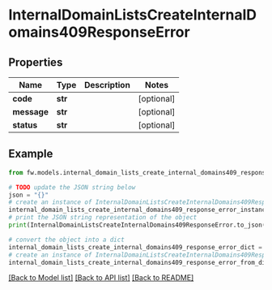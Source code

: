 # InternalDomainListsCreateInternalDomains409ResponseError


## Properties

Name | Type | Description | Notes
------------ | ------------- | ------------- | -------------
**code** | **str** |  | [optional] 
**message** | **str** |  | [optional] 
**status** | **str** |  | [optional] 

## Example

```python
from fw.models.internal_domain_lists_create_internal_domains409_response_error import InternalDomainListsCreateInternalDomains409ResponseError

# TODO update the JSON string below
json = "{}"
# create an instance of InternalDomainListsCreateInternalDomains409ResponseError from a JSON string
internal_domain_lists_create_internal_domains409_response_error_instance = InternalDomainListsCreateInternalDomains409ResponseError.from_json(json)
# print the JSON string representation of the object
print(InternalDomainListsCreateInternalDomains409ResponseError.to_json())

# convert the object into a dict
internal_domain_lists_create_internal_domains409_response_error_dict = internal_domain_lists_create_internal_domains409_response_error_instance.to_dict()
# create an instance of InternalDomainListsCreateInternalDomains409ResponseError from a dict
internal_domain_lists_create_internal_domains409_response_error_from_dict = InternalDomainListsCreateInternalDomains409ResponseError.from_dict(internal_domain_lists_create_internal_domains409_response_error_dict)
```
[[Back to Model list]](../README.md#documentation-for-models) [[Back to API list]](../README.md#documentation-for-api-endpoints) [[Back to README]](../README.md)


